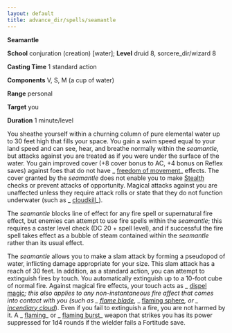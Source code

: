 ```yaml
---
layout: default
title: advance_dir/spells/seamantle
---
```

 **Seamantle**

**School** conjuration (creation) [water]; **Level** druid 8, sorcere_dir/wizard 8

**Casting Time** 1 standard action

**Components** V, S, M (a cup of water)

**Range** personal

**Target** you

**Duration** 1 minute/level

You sheathe yourself within a churning column of pure elemental water up to 30 feet high that fills your space. You gain a swim speed equal to your land speed and can see, hear, and breathe normally within the _seamantle_, but attacks against you are treated as if you were under the surface of the water. You gain improved cover (+8 cover bonus to AC, +4 bonus on Reflex saves) against foes that do not have _ [freedom of movement](../../spell_dir/freedomOfMovement#_freedom-of-movement)_ effects. The cover granted by the _seamantle_ does not enable you to make [Stealth](../../skill_dir/stealth#_stealth) checks or prevent attacks of opportunity. Magical attacks against you are unaffected unless they require attack rolls or state that they do not function underwater (such as _ [cloudkill](../../spell_dir/cloudkill#_cloudkill)_).

The _seamantle_ blocks line of effect for any fire spell or supernatural fire effect, but enemies can attempt to use fire spells within the _seamantle_; this requires a caster level check (DC 20 + spell level), and if successful the fire spell takes effect as a bubble of steam contained within the _seamantle_ rather than its usual effect.

The _seamantle_ allows you to make a slam attack by forming a pseudopod of water, inflicting damage appropriate for your size. This slam attack has a reach of 30 feet. In addition, as a standard action, you can attempt to extinguish fires by touch. You automatically extinguish up to a 10-foot cube of normal fire. Against magical fire effects, your touch acts as _ [dispel magic](../../spell_dir/dispelMagic#_dispel-magic)_; this also applies to any non-instantaneous fire affect that comes into contact with you (such as _ [flame blade](../../spell_dir/flameBlade#_flame-blade)_, _ [flaming sphere](../../spell_dir/flamingSphere#_flaming-sphere)_, or _ [incendiary cloud](../../spell_dir/incendiaryCloud#_incendiary-cloud)_). Even if you fail to extinguish a fire, you are not harmed by it. A _ [flaming](../../magicItem_dir/weapons#_weapons-flaming)_ or _ [flaming burst](../../magicItem_dir/weapons#_weapons-flaming-burst)_ weapon that strikes you has its power suppressed for 1d4 rounds if the wielder fails a Fortitude save.

